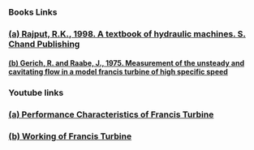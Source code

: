 ### Books Links<br>
### <a href="https://books.google.co.in/books/about/A_Textbook_of_Hydraulic_Machines.html?id=lmm9tAEACAAJ&redir_esc=y"> (a) Rajput, R.K., 1998. A textbook of hydraulic machines. S. Chand Publishing</a><br>
#### <a href="https://books.google.co.in/books/about/Francis_Turbines.html?id=lw9IHQAACAAJ&redir_esc=y">(b) Gerich, R. and Raabe, J., 1975. Measurement of the unsteady and cavitating flow in a model francis turbine of high specific speed</a><br>

### Youtube links<br> 
### <a href="https://youtu.be/6Eax1ihT-jA?si=wD_MZ-6rjH94Fxww">  (a) Performance Characteristics of Francis Turbine</a><br>
### <a href="https://youtu.be/3BCiFeykRzo?si=-pbflEGi7kl4R6sg"> (b) Working of Francis Turbine</a><br>
